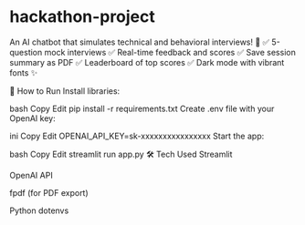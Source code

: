 # hackathon-project
An AI chatbot that simulates technical and behavioral interviews! 🚀
✅ 5-question mock interviews
✅ Real-time feedback and scores
✅ Save session summary as PDF
✅ Leaderboard of top scores
✅ Dark mode with vibrant fonts ✨

🚀 How to Run
Install libraries:

bash
Copy
Edit
pip install -r requirements.txt
Create .env file with your OpenAI key:

ini
Copy
Edit
OPENAI_API_KEY=sk-xxxxxxxxxxxxxxxx
Start the app:

bash
Copy
Edit
streamlit run app.py
🛠 Tech Used
Streamlit

OpenAI API

fpdf (for PDF export)

Python dotenvs
